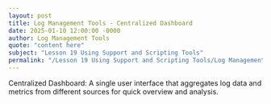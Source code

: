 ```yaml
---
layout: post
title: Log Management Tools - Centralized Dashboard
date: 2025-01-10 12:00:00 -0000
author: Log Management Tools
quote: "content here"
subject: "Lesson 19 Using Support and Scripting Tools"
permalink: "/Lesson 19 Using Support and Scripting Tools/Log Management Tools/Log Management Tools - Centralized Dashboard"
---
```


Centralized Dashboard: A single user interface that aggregates log data and metrics from different sources for quick overview and analysis.
